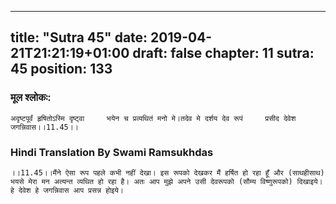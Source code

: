 
---
title: "Sutra 45"
date: 2019-04-21T21:21:19+01:00
draft: false
chapter: 11
sutra: 45
position: 133
---
### मूल श्लोकः:
```
अदृष्टपूर्वं हृषितोऽस्मि दृष्ट्वा     भयेन च प्रव्यथितं मनो मे।तदेव मे दर्शय देव रूपं     प्रसीद देवेश जगन्निवास।।11.45।।

```

### Hindi Translation By Swami Ramsukhdas
```
।।11.45।।मैंने ऐसा रूप पहले कभी नहीं देखा। इस रूपको देखकर मैं हर्षित हो रहा हूँ और (साथहीसाथ) भयसे मेरा मन अत्यन्त व्यथित हो रहा है। अतः आप मुझे अपने उसी देवरूपको (सौम्य विष्णुरूपको) दिखाइये। हे देवेश हे जगन्निवास आप प्रसन्न होइये।

```

